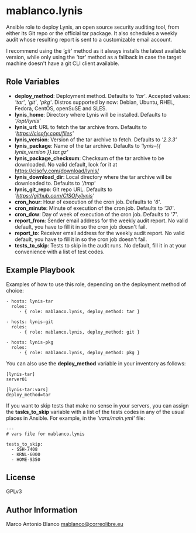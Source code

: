 mablanco.lynis
=

Ansible role to deploy Lynis, an open source security auditing tool, from either its Git repo or the official tar package. It also schedules a weekly audit whose resulting report is sent to a customizable email account.

I recommend using the *'git'* method as it always installs the latest available version, while only using the *'tar'* method as a fallback in case the target machine doesn't have a git CLI client available.

Role Variables
-

- **deploy_method**: Deployment method. Defaults to *'tar'*. Accepted values: *'tar'*, *'git'*, *'pkg'*. Distros supported by now: Debian, Ubuntu, RHEL, Fedora, CentOS, openSuSE and SLES.
- **lynis_home**: Directory where Lynis will be installed. Defaults to *'/opt/lynis'*
- **lynis_url**: URL to fetch the tar archive from. Defaults to *'https://cisofy.com/files'*
- **lynis_version**: Version of the tar archive to fetch. Defaults to *'2.3.3'*
- **lynis_package**: Name of the tar archive. Defaults to *'lynis-{{ lynis_version }}.tar.gz'*
- **lynis_package_checksum**: Checksum of the tar archive to be downloaded. No valid default, look for it at https://cisofy.com/download/lynis/
- **lynis_download_dir**: Local directory where the tar archive will be downloaded to. Defaults to *'/tmp'*
- **lynis_git_repo**: Git repo URL. Defaults to *'https://github.com/CISOfy/lynis'*
- **cron_hour**: Hour of execution of the cron job. Defaults to *'6'*.
- **cron_minute**: Minute of execution of the cron job. Defaults to *'30'*.
- **cron_dow**: Day of week of execution of the cron job. Defaults to *'7'*.
- **report_from**: Sender email address for the weekly audit report. No valid default, you have to fill it in so the cron job doesn't fail.
- **report_to**: Receiver email address for the weekly audit report. No valid default, you have to fill it in so the cron job doesn't fail.
- **tests_to_skip**: Tests to skip in the audit runs. No default, fill it in at your convenience with a list of test codes.

Example Playbook
-

Examples of how to use this role, depending on the deployment method of choice:

    - hosts: lynis-tar
      roles:
         - { role: mablanco.lynis, deploy_method: tar }

    - hosts: lynis-git
      roles:
         - { role: mablanco.lynis, deploy_method: git }

    - hosts: lynis-pkg
      roles:
         - { role: mablanco.lynis, deploy_method: pkg }

You can also use the **deploy_method** variable in your inventory as follows:

    [lynis-tar]
    server01

    [lynis-tar:vars]
    deploy_method=tar

If you want to skip tests that make no sense in your servers, you can assign the **tasks_to_skip** variable with a list of the tests codes in any of the usual places in Ansible. For example, in the *'vars/main.yml'* file:

    ---
    # vars file for mablanco.lynis
    
    tests_to_skip:
      - SSH-7408
      - KRNL-6000
      - HOME-9350

License
-

GPLv3

Author Information
-

Marco Antonio Blanco <mablanco@correolibre.eu>
